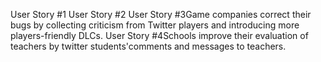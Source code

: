User Story #1
User Story #2
User Story #3Game companies correct their bugs by collecting criticism from Twitter players and introducing more players-friendly DLCs.
User Story #4Schools improve their evaluation of teachers by twitter students'comments and messages to teachers.
